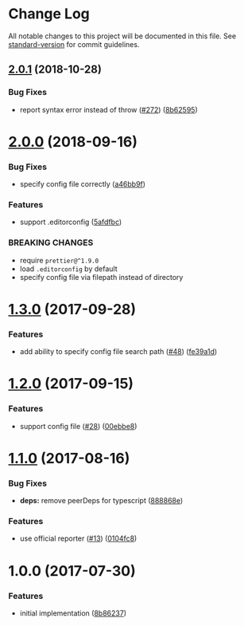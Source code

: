 # Change Log

All notable changes to this project will be documented in this file. See [standard-version](https://github.com/conventional-changelog/standard-version) for commit guidelines.

<a name="2.0.1"></a>
## [2.0.1](https://github.com/ikatyang/tslint-plugin-prettier/compare/v2.0.0...v2.0.1) (2018-10-28)


### Bug Fixes

* report syntax error instead of throw ([#272](https://github.com/ikatyang/tslint-plugin-prettier/issues/272)) ([8b62595](https://github.com/ikatyang/tslint-plugin-prettier/commit/8b62595))



<a name="2.0.0"></a>
# [2.0.0](https://github.com/ikatyang/tslint-plugin-prettier/compare/v1.3.0...v2.0.0) (2018-09-16)


### Bug Fixes

* specify config file correctly ([a46bb9f](https://github.com/ikatyang/tslint-plugin-prettier/commit/a46bb9f))


### Features

* support .editorconfig ([5afdfbc](https://github.com/ikatyang/tslint-plugin-prettier/commit/5afdfbc))


### BREAKING CHANGES

* require `prettier@^1.9.0`
* load `.editorconfig` by default
* specify config file via filepath instead of directory



<a name="1.3.0"></a>
# [1.3.0](https://github.com/ikatyang/tslint-plugin-prettier/compare/v1.2.0...v1.3.0) (2017-09-28)


### Features

* add ability to specify config file search path ([#48](https://github.com/ikatyang/tslint-plugin-prettier/issues/48)) ([fe39a1d](https://github.com/ikatyang/tslint-plugin-prettier/commit/fe39a1d))



<a name="1.2.0"></a>
# [1.2.0](https://github.com/ikatyang/tslint-plugin-prettier/compare/v1.1.0...v1.2.0) (2017-09-15)


### Features

* support config file ([#28](https://github.com/ikatyang/tslint-plugin-prettier/issues/28)) ([00ebbe8](https://github.com/ikatyang/tslint-plugin-prettier/commit/00ebbe8))



<a name="1.1.0"></a>
# [1.1.0](https://github.com/ikatyang/tslint-plugin-prettier/compare/v1.0.0...v1.1.0) (2017-08-16)


### Bug Fixes

* **deps:** remove peerDeps for typescript ([888868e](https://github.com/ikatyang/tslint-plugin-prettier/commit/888868e))


### Features

* use official reporter ([#13](https://github.com/ikatyang/tslint-plugin-prettier/issues/13)) ([0104fc8](https://github.com/ikatyang/tslint-plugin-prettier/commit/0104fc8))



<a name="1.0.0"></a>
# 1.0.0 (2017-07-30)


### Features

* initial implementation ([8b86237](https://github.com/ikatyang/tslint-plugin-prettier/commit/8b86237))
